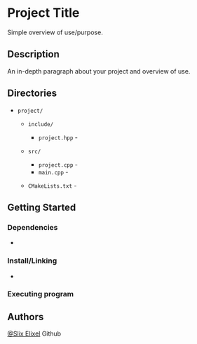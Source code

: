 # Project Title

Simple overview of use/purpose.

## Description

An in-depth paragraph about your project and overview of use.

## Directories ##

- `project/`  
    - `include/`  
        - `project.hpp`                 -    
    - `src/`  
       
        - `project.cpp`                 - 
        - `main.cpp`                    - 
    - `CMakeLists.txt`                  - 


## Getting Started

### Dependencies

*

### Install/Linking

* 

### Executing program


## Authors

[@Slix Elixel](https://github.com/Repo-Factory/) Github
